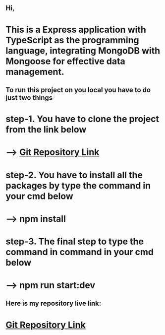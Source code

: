 ## Hi,

# This is a Express application with TypeScript as the programming language, integrating MongoDB with Mongoose for effective data management.

## To run this project on you local you have to do just two things

# step-1. You have to clone the project from the link below

# --> [Git Repository Link](https://github.com/Priyanka-Das-Dipa/assignment-2)

# step-2. You have to install all the packages by type the command in your cmd below

# --> npm install

# step-3. The final step to type the command in command in your cmd below

# --> npm run start:dev

## Here is my repository live link:
# [Git Repository Link](https://github.com/Priyanka-Das-Dipa/assignment-2)